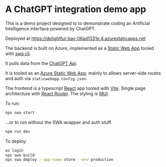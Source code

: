 # A ChatGPT integration demo app

This is a demo project designed to to demonstrate coding an Artificial Intelligence interface powered by ChatGPT.

Deployed at https://delightful-bay-06ad1331e.4.azurestaticapps.net

The backend is built on Azure, implemented as a [Static Web App](https://azure.microsoft.com/en-us/products/app-service/static) tooled with [swa cli](https://azure.github.io/static-web-apps-cli/).

It pulls data from the [ChatGPT Api](https://openai.com/api/).

It is tooled as an [Azure Static Web App](https://azure.microsoft.com/en-us/products/app-service/static), mainly to allows server-side routes and auth via `staticwebapp.config.json`.

The frontend is a typescript [React](https://react.dev) app tooled with [Vite](https://vite.dev). Single page architecture with [React Router](https://reactrouter.com/). The styling is [MUI](https://mui.com).

To run:

```bash
npx swa start
```

...or to run without the SWA wrapper and auth stuff

```bash
npm run dev
```

To deploy:

```bash
az login
npx swa build
npx swa deploy --app-name storm --env production
```
